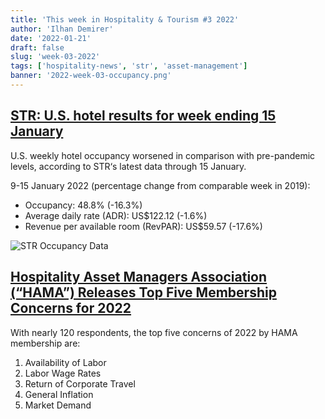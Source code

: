 ```yaml
---
title: 'This week in Hospitality & Tourism #3 2022'
author: 'Ilhan Demirer'
date: '2022-01-21'
draft: false
slug: 'week-03-2022'
tags: ['hospitality-news', 'str', 'asset-management']
banner: '2022-week-03-occupancy.png'
---
```


## [STR: U.S. hotel results for week ending 15 January](https://str.com/press-release/str-us-hotel-results-week-ending-15-january)

U.S. weekly hotel occupancy worsened in comparison with pre-pandemic levels, according to STR‘s latest data through 15 January.

9-15 January 2022 (percentage change from comparable week in 2019):

- Occupancy: 48.8% (-16.3%)
- Average daily rate (ADR): US$122.12 (-1.6%)
- Revenue per available room (RevPAR): US$59.57 (-17.6%)

![STR Occupancy Data](/images/blogimages/2022-week-03-occupancy.png)

## [Hospitality Asset Managers Association (“HAMA”) Releases Top Five Membership Concerns for 2022](https://www.hospitalitynet.org/news/4108578.html)

With nearly 120 respondents, the top five concerns of 2022 by HAMA membership are:

1. Availability of Labor
2. Labor Wage Rates
3. Return of Corporate Travel
4. General Inflation
5. Market Demand
